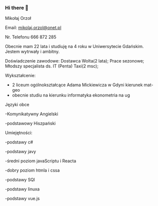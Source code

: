 ### Hi there 👋

<!--
**mikolaj997/mikolaj997** is a ✨ _special_ ✨ repository because its `README.md` (this file) appears on your GitHub profile.

Here are some ideas to get you started:

- 🔭 I’m currently working on ...
- 🌱 I’m currently learning ...
- 👯 I’m looking to collaborate on ...
- 🤔 I’m looking for help with ...
- 💬 Ask me about ...
- 📫 How to reach me: ...
- 😄 Pronouns: ...
- ⚡ Fun fact: ...
-->
Mikołaj Orzoł

Email: mikolaj.orzol@onet.pl

Nr. Telefonu 666 872 285

Obecnie mam 22 lata i studiuję na 4 roku w Uniwersytecie Gdańskim. Jestem wytrwały i ambitny.

Doświadczenie zawodowe:
Dostawca Wolta(2 lata);
Prace sezonowe;
Młodszy specjalista ds. IT (Penta)
Taxi(2 msc);

Wykształcenie:
- 2 liceum ogólnokształcące Adama Mickiewicza w Gdyni kierunek mat-geo
- obecnie studiu na kierunku informatyka ekonometria na ug

Języki obce

-Komynikatywny Angielski

-podstawowy Hiszpański

Umiejętności:

-podstawy c#

-podstawy javy

-średni poziom javaScriptu i Reacta

-dobry poziom htmla i cssa

-podstawy SQl

-podstawy linuxa

-podstawy vue.js

